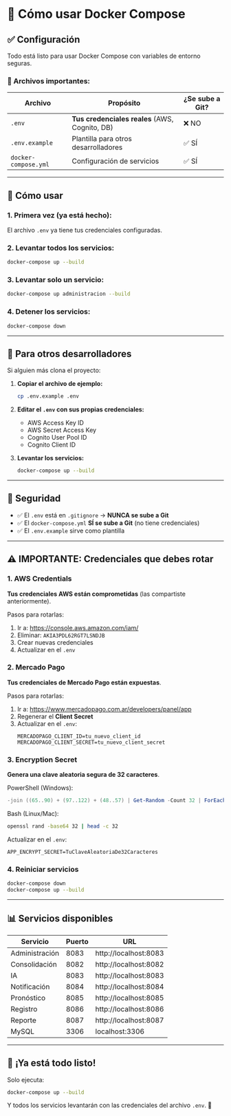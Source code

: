 # 🐳 Cómo usar Docker Compose

## ✅ Configuración

Todo está listo para usar Docker Compose con variables de entorno seguras.

### 📁 Archivos importantes:

| Archivo | Propósito | ¿Se sube a Git? |
|---------|-----------|-----------------|
| `.env` | **Tus credenciales reales** (AWS, Cognito, DB) | ❌ NO |
| `.env.example` | Plantilla para otros desarrolladores | ✅ SÍ |
| `docker-compose.yml` | Configuración de servicios | ✅ SÍ |

---

## 🚀 Cómo usar

### 1. Primera vez (ya está hecho):
El archivo `.env` ya tiene tus credenciales configuradas.

### 2. Levantar todos los servicios:
```bash
docker-compose up --build
```

### 3. Levantar solo un servicio:
```bash
docker-compose up administracion --build
```

### 4. Detener los servicios:
```bash
docker-compose down
```

---

## 👥 Para otros desarrolladores

Si alguien más clona el proyecto:

1. **Copiar el archivo de ejemplo:**
   ```bash
   cp .env.example .env
   ```

2. **Editar el `.env` con sus propias credenciales:**
   - AWS Access Key ID
   - AWS Secret Access Key
   - Cognito User Pool ID
   - Cognito Client ID

3. **Levantar los servicios:**
   ```bash
   docker-compose up --build
   ```

---

## 🔐 Seguridad

- ✅ El `.env` está en `.gitignore` → **NUNCA se sube a Git**
- ✅ El `docker-compose.yml` **SÍ se sube a Git** (no tiene credenciales)
- ✅ El `.env.example` sirve como plantilla

---

## ⚠️ IMPORTANTE: Credenciales que debes rotar

### 1. AWS Credentials
**Tus credenciales AWS están comprometidas** (las compartiste anteriormente).

Pasos para rotarlas:
1. Ir a: https://console.aws.amazon.com/iam/
2. Eliminar: `AKIA3PDL62RGT7LSNDJB`
3. Crear nuevas credenciales
4. Actualizar en el `.env`

### 2. Mercado Pago
**Tus credenciales de Mercado Pago están expuestas**.

Pasos para rotarlas:
1. Ir a: https://www.mercadopago.com.ar/developers/panel/app
2. Regenerar el **Client Secret**
3. Actualizar en el `.env`:
   ```env
   MERCADOPAGO_CLIENT_ID=tu_nuevo_client_id
   MERCADOPAGO_CLIENT_SECRET=tu_nuevo_client_secret
   ```

### 3. Encryption Secret
**Genera una clave aleatoria segura de 32 caracteres**.

PowerShell (Windows):
```powershell
-join ((65..90) + (97..122) + (48..57) | Get-Random -Count 32 | ForEach-Object {[char]$_})
```

Bash (Linux/Mac):
```bash
openssl rand -base64 32 | head -c 32
```

Actualizar en el `.env`:
```env
APP_ENCRYPT_SECRET=TuClaveAleatoriaDe32Caracteres
```

### 4. Reiniciar servicios
```bash
docker-compose down
docker-compose up --build
```

---

## 📊 Servicios disponibles

| Servicio | Puerto | URL |
|----------|--------|-----|
| Administración | 8083 | http://localhost:8083 |
| Consolidación | 8082 | http://localhost:8082 |
| IA | 8083 | http://localhost:8083 |
| Notificación | 8084 | http://localhost:8084 |
| Pronóstico | 8085 | http://localhost:8085 |
| Registro | 8086 | http://localhost:8086 |
| Reporte | 8087 | http://localhost:8087 |
| MySQL | 3306 | localhost:3306 |

---

## 🎉 ¡Ya está todo listo!

Solo ejecuta:
```bash
docker-compose up --build
```

Y todos los servicios levantarán con las credenciales del archivo `.env`. 🚀
